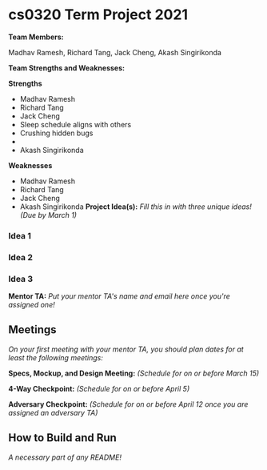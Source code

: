 # cs0320 Term Project 2021

**Team Members:** 

Madhav Ramesh, Richard Tang, Jack Cheng, Akash Singirikonda

**Team Strengths and Weaknesses:** 

**Strengths**  
* Madhav Ramesh
* Richard Tang
* Jack Cheng
 * Sleep schedule aligns with others
  * Crushing hidden bugs
  * 
* Akash Singirikonda

**Weaknesses**
* Madhav Ramesh
* Richard Tang
* Jack Cheng
* Akash Singirikonda
**Project Idea(s):** _Fill this in with three unique ideas! (Due by March 1)_
### Idea 1

### Idea 2

### Idea 3

**Mentor TA:** _Put your mentor TA's name and email here once you're assigned one!_

## Meetings
_On your first meeting with your mentor TA, you should plan dates for at least the following meetings:_

**Specs, Mockup, and Design Meeting:** _(Schedule for on or before March 15)_

**4-Way Checkpoint:** _(Schedule for on or before April 5)_

**Adversary Checkpoint:** _(Schedule for on or before April 12 once you are assigned an adversary TA)_

## How to Build and Run
_A necessary part of any README!_
